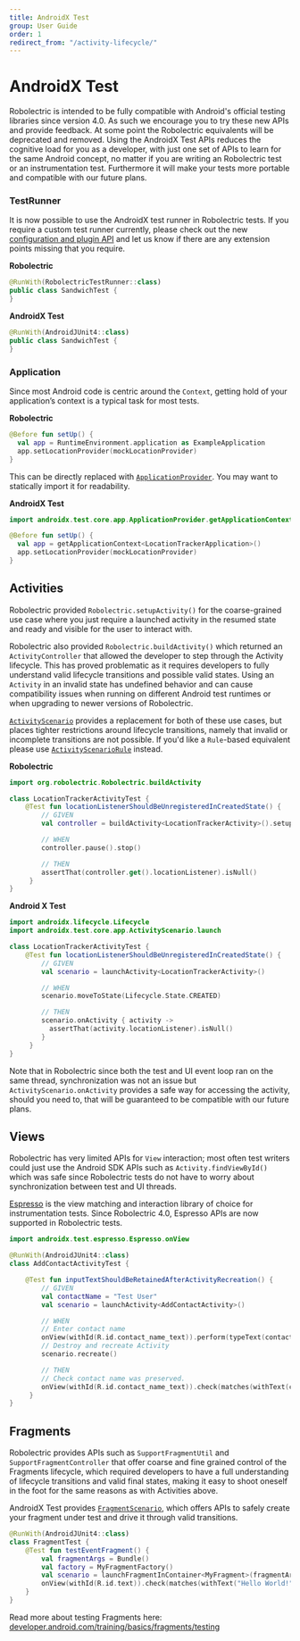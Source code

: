 ```yaml
---
title: AndroidX Test
group: User Guide
order: 1
redirect_from: "/activity-lifecycle/"
---
```


# AndroidX Test

Robolectric is intended to be fully compatible with Android's official testing libraries since version 4.0.
As such we encourage you to try these new APIs and provide feedback. At some point the Robolectric equivalents will
be deprecated and removed. Using the AndroidX Test APIs reduces the cognitive load for you as a developer, with just one
set of APIs to learn for the same Android concept, no matter if you are writing an Robolectric test or an instrumentation
test. Furthermore it will make your tests more portable and compatible with our future plans.

### TestRunner

It is now possible to use the AndroidX test runner in Robolectric tests. If you require a custom test runner currently,
please check out the new [configuration and plugin API](/javadoc/latest/org/robolectric/pluginapi/package-summary.html)
and let us know if there are any extension points missing that you require.

**Robolectric**
```kotlin
@RunWith(RobolectricTestRunner::class)
public class SandwichTest {
}
```

**AndroidX Test**
```kotlin
@RunWith(AndroidJUnit4::class)
public class SandwichTest {
}
```

### Application

Since most Android code is centric around the `Context`, getting hold of your application’s context is a typical task
for most tests. 

**Robolectric**
```kotlin
@Before fun setUp() {
  val app = RuntimeEnvironment.application as ExampleApplication
  app.setLocationProvider(mockLocationProvider)
}
```

This can be directly replaced with [`ApplicationProvider`](https://developer.android.com/reference/androidx/test/core/app/ApplicationProvider).
You may want to statically import it for readability. 

**AndroidX Test**
```kotlin
import androidx.test.core.app.ApplicationProvider.getApplicationContext

@Before fun setUp() {
  val app = getApplicationContext<LocationTrackerApplication>()
  app.setLocationProvider(mockLocationProvider)
}
```

## Activities

Robolectric provided `Robolectric.setupActivity()` for the coarse-grained use case where you just require
a launched activity in the resumed state and ready and visible for the user to interact with. 

Robolectric also provided `Robolectric.buildActivity()` which returned an `ActivityController` that allowed
the developer to step through the Activity lifecycle. This has proved problematic as it requires developers
to fully understand valid lifecycle transitions and possible valid states. Using an `Activity` in an invalid state
has undefined behavior and can cause compatibility issues when running on different Android test runtimes
or when upgrading to newer versions of Robolectric.

[`ActivityScenario`](https://developer.android.com/reference/androidx/test/core/app/ActivityScenario) provides a
replacement for both of these use cases, but places tighter restrictions around lifecycle transitions, namely that
invalid or incomplete transitions are not possible. If you'd like a `Rule`-based equivalent please use
[`ActivityScenarioRule`](https://developer.android.com/reference/androidx/test/ext/junit/rules/ActivityScenarioRule)
instead.

**Robolectric**
```kotlin
import org.robolectric.Robolectric.buildActivity

class LocationTrackerActivityTest {
    @Test fun locationListenerShouldBeUnregisteredInCreatedState() {
        // GIVEN
        val controller = buildActivity<LocationTrackerActivity>().setup()

        // WHEN
        controller.pause().stop()

        // THEN
        assertThat(controller.get().locationListener).isNull()
     }
}
```

**Android X Test**
```kotlin
import androidx.lifecycle.Lifecycle
import androidx.test.core.app.ActivityScenario.launch

class LocationTrackerActivityTest {
    @Test fun locationListenerShouldBeUnregisteredInCreatedState() {
        // GIVEN
        val scenario = launchActivity<LocationTrackerActivity>()

        // WHEN
        scenario.moveToState(Lifecycle.State.CREATED)

        // THEN
        scenario.onActivity { activity ->
          assertThat(activity.locationListener).isNull()
        }
     }
}
```

Note that in Robolectric since both the test and UI event loop ran on the same thread, synchronization was not an
issue but `ActivityScenario.onActivity` provides a safe way for accessing the activity, should you need to, that
will be guaranteed to be compatible with our future plans.

## Views

Robolectric has very limited APIs for `View` interaction; most often test writers could just use the Android SDK APIs such as
`Activity.findViewById()` which was safe since Robolectric tests do not have to worry about synchronization between test and
UI threads.

[Espresso](https://developer.android.com/training/testing/espresso/) is the view
matching and interaction library of choice for instrumentation tests. Since Robolectric
4.0, Espresso APIs are now supported in Robolectric tests.

```kotlin
import androidx.test.espresso.Espresso.onView

@RunWith(AndroidJUnit4::class)
class AddContactActivityTest {

    @Test fun inputTextShouldBeRetainedAfterActivityRecreation() {
        // GIVEN
        val contactName = "Test User"
        val scenario = launchActivity<AddContactActivity>()

        // WHEN
        // Enter contact name
        onView(withId(R.id.contact_name_text)).perform(typeText(contactName))
        // Destroy and recreate Activity
        scenario.recreate()

        // THEN
        // Check contact name was preserved.
        onView(withId(R.id.contact_name_text)).check(matches(withText(contactName)))
     }
}
```

## Fragments

Robolectric provides APIs such as `SupportFragmentUtil` and `SupportFragmentController` that offer coarse and fine
grained control of the Fragments lifecycle, which required developers to have a full understanding of lifecycle
transitions and valid final states, making it easy to shoot oneself in the foot for the same reasons as with Activities above.

AndroidX Test provides [`FragmentScenario`](https://developer.android.com/reference/androidx/fragment/app/testing/FragmentScenario),
which offers APIs to safely create your fragment under test and drive it through
valid transitions.

```kotlin
@RunWith(AndroidJUnit4::class)
class FragmentTest {
    @Test fun testEventFragment() {
        val fragmentArgs = Bundle()
        val factory = MyFragmentFactory()
        val scenario = launchFragmentInContainer<MyFragment>(fragmentArgs, factory)
        onView(withId(R.id.text)).check(matches(withText("Hello World!")))
    }
}
```

Read more about testing Fragments here: [developer.android.com/training/basics/fragments/testing](https://developer.android.com/training/basics/fragments/testing)

